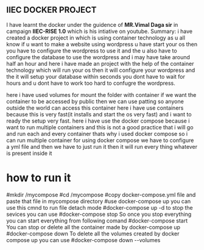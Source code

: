 ## IIEC DOCKER PROJECT 
 I have learnt the docker under the guidence of **MR.Vimal Daga sir** in campaign **IIEC-RISE 1.0** which is his intiative on youtube.
Summary:
i have created a docker project in which is using container technology 
as u all know if u want to make a website using wordpress u have start your os 
then you have to configure the wordpress to use it and the u also have to configure 
the database to use the wordpress 
and i may have take around half an hour
and here i have made an project with the help of the container technology
which will run your os then it will configure your wordpress and the it will setup 
your database within seconds you dont have to wait for hours and u dont have to work
too hard to confugre the wordpress.

here i have used volumes for mount the folder with container
if we want the container to be accessed by public then we can use patting 
so anyone outside the world can access this container
here i have use containers because this is very fast(it installs and start the os very fast)
and i want to ready the setup very fast.
here i have use the docker compose because i want to run multiple containers
and this is not a good practice that i will go and run each and every container
thats why i used docker compose so i can run multiple container
for using docker compose we have to configure a yml file and then we have to just run it then it 
will run every thing whatever is present inside it

# how to run it
#mkdir /mycompose
#cd /mycompose
#copy docker-compose.yml file and paste that file in mycompose directory
#use docker-compose up
you can use this cmnd to run file detach mode
#docker-compose up -d
to stop the sevices you can use
#docker-compose stop
So once you stop everything you can start everything from following comand
#docker-compose start
You can stop or delete all the container made by docker-compose up
#docker-compose down
To delete all the volumes created by docker compose up you can use
#docker-compose down --volumes

